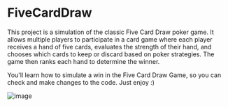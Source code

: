 # FiveCardDraw
This project is a simulation of the classic Five Card Draw poker game. It allows multiple players to participate in a card game where each player receives a hand of five cards, evaluates the strength of their hand, and chooses which cards to keep or discard based on poker strategies. The game then ranks each hand to determine the winner.

You'll learn how to simulate a win in the Five Card Draw Game, so you can check and make changes to the code. Just enjoy :)

![image](https://github.com/user-attachments/assets/51a42f76-3ebe-4b6e-ac23-b1e85ee6b7a8)
